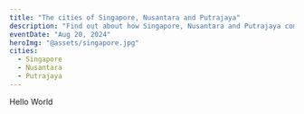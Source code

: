 ```yaml
---
title: "The cities of Singapore, Nusantara and Putrajaya"
description: "Find out about how Singapore, Nusantara and Putrajaya come together as one."
eventDate: "Aug 20, 2024"
heroImg: "@assets/singapore.jpg"
cities:
  - Singapore
  - Nusantara
  - Putrajaya
---
```


Hello World
